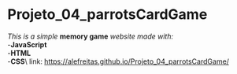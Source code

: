 # Projeto_04_parrotsCardGame
*This is a simple* **memory game** *website made with:*\
-**JavaScript**\
-**HTML**\
-**CSS**\\
link: <https://alefreitas.github.io/Projeto_04_parrotsCardGame/>
